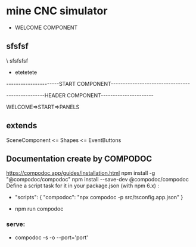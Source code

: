 # mine CNC simulator
- WELCOME COMPONENT


sfsfsf
---

\\ sfsfsfsf
+ etetetete


----------------------START COMPONENT---------------------------------

----------------HEADER COMPONENT----------------------

WELCOME=>START=>PANELS

## extends
SceneComponent <= Shapes <= EventButtons

## Documentation create by COMPODOC
https://compodoc.app/guides/installation.html
npm install -g "@compodoc/compodoc"
npm install --save-dev @compodoc/compodoc
Define a script task for it in your package.json (with npm 6.x) :

* "scripts": {
  "compodoc": "npx compodoc -p src/tsconfig.app.json"
}

* npm run compodoc

### serve: 
- compodoc -s -o --port='port'



 